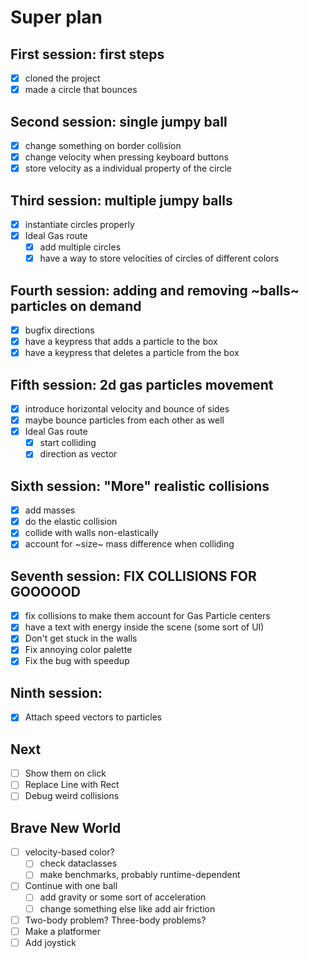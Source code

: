 # Super plan

## First session: first steps

- [x] cloned the project
- [x] made a circle that bounces

## Second session: single jumpy ball

- [x] change something on border collision
- [x] change velocity when pressing keyboard buttons
- [x] store velocity as a individual property of the circle

## Third session: multiple jumpy balls

- [x] instantiate circles properly
- [x] Ideal Gas route
    - [x] add multiple circles
    - [x] have a way to store velocities of circles of different colors

## Fourth session: adding and removing ~balls~ particles on demand

- [x] bugfix directions
- [x] have a keypress that adds a particle to the box
- [x] have a keypress that deletes a particle from the box

## Fifth session: 2d gas particles movement

- [x] introduce horizontal velocity and bounce of sides
- [x] maybe bounce particles from each other as well
- [x] Ideal Gas route
  - [x] start colliding
  - [x] direction as vector

## Sixth session: "More" realistic collisions

- [x] add masses
- [x] do the elastic collision
- [x] collide with walls non-elastically
- [x] account for ~size~ mass difference when colliding

## Seventh session: FIX COLLISIONS FOR GOOOOOD

- [x] fix collisions to make them account for Gas Particle centers
- [x] have a text with energy inside the scene (some sort of UI)
- [x] Don't get stuck in the walls
- [x] Fix annoying color palette
- [x] Fix the bug with speedup

## Ninth session:

- [x] Attach speed vectors to particles

## Next
- [ ] Show them on click
- [ ] Replace Line with Rect
- [ ] Debug weird collisions

## Brave New World

- [ ] velocity-based color?
   - [ ] check dataclasses
   - [ ] make benchmarks, probably runtime-dependent
- [ ] Continue with one ball
   - [ ] add gravity or some sort of acceleration
   - [ ] change something else like add air friction
- [ ] Two-body problem? Three-body problems?
- [ ] Make a platformer
- [ ] Add joystick
